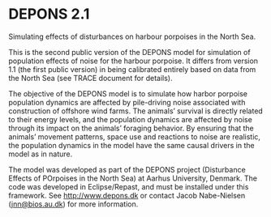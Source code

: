 # DEPONS 2.1
Simulating effects of disturbances on harbour porpoises in the North Sea.

This is the second public version of the DEPONS model for simulation of population effects of noise for the harbour porpoise. It differs from version 1.1 (the first public version) in being calibrated entirely based on data from the North Sea (see TRACE document for details).

The objective of the DEPONS model is to simulate how harbor porpoise population dynamics are affected by pile-driving noise associated with construction of offshore wind farms. The animals’ survival is directly related to their energy levels, and the population dynamics are affected by noise through its impact on the animals’ foraging behavior. By ensuring that the animals’ movement patterns, space use and reactions to noise are realistic, the population dynamics in the model have the same causal drivers in the model as in nature.

The model was developed as part of the DEPONS project (Disturbance Effects of POrpoises in the North Sea) at Aarhus University, Denmark. The code was developed in Eclipse/Repast, and must be installed under this framework. See http://www.depons.dk or contact Jacob Nabe-Nielsen (jnn@bios.au.dk) for more information.
